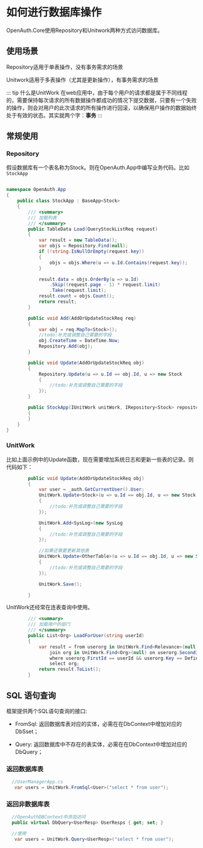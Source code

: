 # 如何进行数据库操作

OpenAuth.Core使用Repository和Unitwork两种方式访问数据库。

## 使用场景

Repository适用于单表操作，没有事务需求的场景

Unitwork适用于多表操作（尤其是更新操作），有事务需求的场景


::: tip 什么是UnitWork
在web应用中，由于每个用户的请求都是属于不同线程的，需要保持每次请求的所有数据操作都成功的情况下提交数据，只要有一个失败的操作，则会对用户的此次请求的所有操作进行回滚，以确保用户操作的数据始终处于有效的状态。其实就两个字：**事务**
:::

## 常规使用

### Repository

假设数据库有一个表名称为Stock。则在OpenAuth.App中编写业务代码。比如`StockApp`

```csharp

namespace OpenAuth.App
{
    public class StockApp : BaseApp<Stock>
    {
        /// <summary>
        /// 加载列表
        /// </summary>
        public TableData Load(QueryStockListReq request)
        {
            var result = new TableData();
            var objs = Repository.Find(null);
            if (!string.IsNullOrEmpty(request.key))
            {
                objs = objs.Where(u => u.Id.Contains(request.key));
            }

            result.data = objs.OrderBy(u => u.Id)
                .Skip((request.page - 1) * request.limit)
                .Take(request.limit);
            result.count = objs.Count();
            return result;
        }

        public void Add(AddOrUpdateStockReq req)
        {
            var obj = req.MapTo<Stock>();
            //todo:补充或调整自己需要的字段
            obj.CreateTime = DateTime.Now;
            Repository.Add(obj);
        }

        public void Update(AddOrUpdateStockReq obj)
        {
            Repository.Update(u => u.Id == obj.Id, u => new Stock
            {
                //todo:补充或调整自己需要的字段
            });
        }

        public StockApp(IUnitWork unitWork, IRepository<Stock> repository,IAuth auth) : base(unitWork, repository,auth)
        {
        }
    }
}
```

### UnitWork

比如上面示例中的Update函数，现在需要增加系统日志和更新一些表的记录。则代码如下：

```csharp
        public void Update(AddOrUpdateStockReq obj)
        {
            var user = _auth.GetCurrentUser().User;
            UnitWork.Update<Stock>(u => u.Id == obj.Id, u => new Stock
            {
                //todo:补充或调整自己需要的字段
            });

            UnitWork.Add<SysLog>(new SysLog
            {
                //todo:补充或调整自己需要的字段
            });

            //如果还需要更新其他表
            UnitWork.Update<OtherTable>(u => u.Id == obj.Id, u => new Stock
            {
                //todo:补充或调整自己需要的字段
            });

            UnitWork.Save();

        }

```

UnitWork还经常在连表查询中使用。

```csharp
        /// <summary>
        /// 加载用户的部门
        /// </summary>
        public List<Org> LoadForUser(string userId)
        {
            var result = from userorg in UnitWork.Find<Relevance>(null)
                join org in UnitWork.Find<Org>(null) on userorg.SecondId equals org.Id
                where userorg.FirstId == userId && userorg.Key == Define.USERORG
                select org;
            return result.ToList();
        }
```

## SQL 语句查询

框架提供两个SQL语句查询的接口:
* FromSql: 返回数据库表对应的实体，必需在在DbContext中增加对应的DbSset；

* Query: 返回数据库中不存在的表实体，必需在在DbContext中增加对应的DbQuery；

### 返回数据库表

```csharp
  //UserManagerApp.cs
   var users = UnitWork.FromSql<User>("select * from user");
```

### 返回非数据库表

```csharp
  //OpenAuthDBContext中添加访问
  public virtual DbQuery<UserResp> UserResps { get; set; }

  //使用
   var users = UnitWork.Query<UserResp>("select * from user");
```

